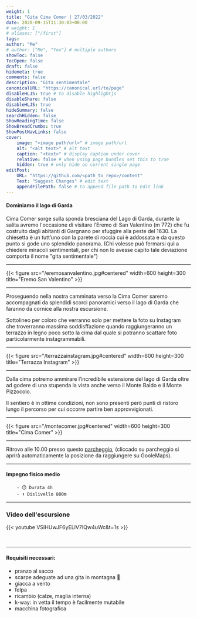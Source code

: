 ```yaml
---
weight: 1
title: "Gita Cima Comer | 27/03/2022"
date: 2020-09-15T11:30:03+00:00
# weight: 1
# aliases: ["/first"]
tags: 
author: "Me"
# author: ["Me", "You"] # multiple authors
showToc: false
TocOpen: false
draft: false
hidemeta: true
comments: false
description: "Gita sentimentale"
canonicalURL: "https://canonical.url/to/page"
disableHLJS: true # to disable highlightjs
disableShare: false
disableHLJS: true
hideSummary: false
searchHidden: false
ShowReadingTime: false
ShowBreadCrumbs: true
ShowPostNavLinks: false 
cover:
    image: "<image path/url>" # image path/url
    alt: "<alt text>" # alt text
    caption: "<text>" # display caption under cover
    relative: false # when using page bundles set this to true
    hidden: true # only hide on current single page
editPost:
    URL: "https://github.com/<path_to_repo>/content"
    Text: "Suggest Changes" # edit text
    appendFilePath: false # to append file path to Edit link
---
```




#### Dominiamo il lago di Garda

<!--more--> 

Cima Comer sorge sulla sponda bresciana del Lago di Garda, durante la salita avremo l'occasione di visitare l’Eremo di San Valentino (m 772) che fu costruito dagli abitanti di Gargnano per sfuggire alla peste del 1630. La chiesetta è un tutt’uno con la parete di roccia cui è addossata e da questo punto si gode uno splendido panorama. (Chi volesse può fermarsi quì a chiedere miracoli sentimentali, per chi non lo avesse capito tale deviazione comporta il nome "gita sentimentale")

---

{{< figure src="/eremosanvalentino.jpg#centered" width=600 height=300 title="Eremo San Valentino" >}}

---

Proseguendo nella nostra camminata verso la Cima Comer saremo accompagnati da splendidi scorci panoramici verso il lago di Garda che faranno da cornice alla nostra escursione.

Sottolineo per coloro che verranno solo per mettere la foto su Instagram che troverranno massima soddisffazione quando raggiungeranno un  terrazzo in legno poco sotto la cima dal quale si potranno scattare  foto particolarmente instagrammabili.

---

{{< figure src="/terrazzainstagram.jpg#centered" width=600 height=300 title="Terrazza Instagram" >}}

---

Dalla cima potremo ammirare l’incredibile estensione del lago di Garda oltre ad godere di una stupenda la vista anche verso il Monte Baldo e il Monte Pizzocolo.

Il sentiero è in ottime condizioni, non sono presenti però punti di ristoro lungo il percorso per cui occorre partire ben approvvigionati. 

---

{{< figure src="/montecomer.jpg#centered" width=600 height=300 title="Cima Comer" >}}

---

Ritrovo alle 10.00 presso questo [parcheggio](https://goo.gl/maps/DfB3DvmEK8UxtiGJ9), (cliccado su parcheggio si aprirà automaticamente la posizione da raggiungere su GooleMaps). 

--- 
#### Impegno fisico medio

        - ⏱️ Durata 4h
        - ⬆️ Dislivello 800m


---
### Video dell'escursione

{{< youtube VSIHUwJF6yELlV7IQw4uWc&t=1s >}}

<br>

---

#### Requisiti necessari:  
- pranzo al sacco 
- scarpe adeguate ad una gita in montagna 🥾 
- giacca a vento
- felpa
- ricambio (calze, maglia interna)
- k-way: in vetta il tempo è facilmente mutabile
- macchina fotografica